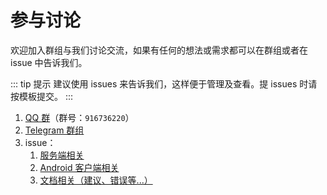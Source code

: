 # 参与讨论

欢迎加入群组与我们讨论交流，如果有任何的想法或需求都可以在群组或者在 issue 中告诉我们。

::: tip 提示
建议使用 issues 来告诉我们，这样便于管理及查看。提 issues 时请按模板提交。
:::

1. [QQ 群](https://jq.qq.com/?_wv=1027&k=5SUNszN)（群号：`916736220`）
2. [Telegram 群组](https://t.me/DUpdateSystem)
3. issue：
   1. [服务端相关](https://github.com/DUpdateSystem/Server/issues)
   2. [Android 客户端相关](https://github.com/DUpdateSystem/UpgradeAll/issues)
   3. [文档相关（建议、错误等...）](https://github.com/DUpdateSystem/docs/issues)
